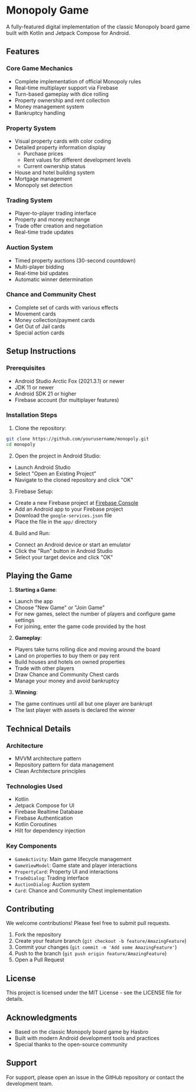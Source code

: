 # Monopoly Game

A fully-featured digital implementation of the classic Monopoly board game built with Kotlin and Jetpack Compose for Android.

## Features

### Core Game Mechanics
- Complete implementation of official Monopoly rules
- Real-time multiplayer support via Firebase
- Turn-based gameplay with dice rolling
- Property ownership and rent collection
- Money management system
- Bankruptcy handling

### Property System
- Visual property cards with color coding
- Detailed property information display
  - Purchase prices
  - Rent values for different development levels
  - Current ownership status
- House and hotel building system
- Mortgage management
- Monopoly set detection

### Trading System
- Player-to-player trading interface
- Property and money exchange
- Trade offer creation and negotiation
- Real-time trade updates

### Auction System
- Timed property auctions (30-second countdown)
- Multi-player bidding
- Real-time bid updates
- Automatic winner determination

### Chance and Community Chest
- Complete set of cards with various effects
- Movement cards
- Money collection/payment cards
- Get Out of Jail cards
- Special action cards

## Setup Instructions

### Prerequisites
- Android Studio Arctic Fox (2021.3.1) or newer
- JDK 11 or newer
- Android SDK 21 or higher
- Firebase account (for multiplayer features)

### Installation Steps

1. Clone the repository:
```bash
git clone https://github.com/yourusername/monopoly.git
cd monopoly
```

2. Open the project in Android Studio:
- Launch Android Studio
- Select "Open an Existing Project"
- Navigate to the cloned repository and click "OK"

3. Firebase Setup:
- Create a new Firebase project at [Firebase Console](https://console.firebase.google.com)
- Add an Android app to your Firebase project
- Download the `google-services.json` file
- Place the file in the `app/` directory

4. Build and Run:
- Connect an Android device or start an emulator
- Click the "Run" button in Android Studio
- Select your target device and click "OK"

## Playing the Game

1. **Starting a Game**:
- Launch the app
- Choose "New Game" or "Join Game"
- For new games, select the number of players and configure game settings
- For joining, enter the game code provided by the host

2. **Gameplay**:
- Players take turns rolling dice and moving around the board
- Land on properties to buy them or pay rent
- Build houses and hotels on owned properties
- Trade with other players
- Draw Chance and Community Chest cards
- Manage your money and avoid bankruptcy

3. **Winning**:
- The game continues until all but one player are bankrupt
- The last player with assets is declared the winner

## Technical Details

### Architecture
- MVVM architecture pattern
- Repository pattern for data management
- Clean Architecture principles

### Technologies Used
- Kotlin
- Jetpack Compose for UI
- Firebase Realtime Database
- Firebase Authentication
- Kotlin Coroutines
- Hilt for dependency injection

### Key Components
- `GameActivity`: Main game lifecycle management
- `GameViewModel`: Game state and player interactions
- `PropertyCard`: Property UI and interactions
- `TradeDialog`: Trading interface
- `AuctionDialog`: Auction system
- `Card`: Chance and Community Chest implementation

## Contributing

We welcome contributions! Please feel free to submit pull requests.

1. Fork the repository
2. Create your feature branch (`git checkout -b feature/AmazingFeature`)
3. Commit your changes (`git commit -m 'Add some AmazingFeature'`)
4. Push to the branch (`git push origin feature/AmazingFeature`)
5. Open a Pull Request

## License

This project is licensed under the MIT License - see the LICENSE file for details.

## Acknowledgments

- Based on the classic Monopoly board game by Hasbro
- Built with modern Android development tools and practices
- Special thanks to the open-source community

## Support

For support, please open an issue in the GitHub repository or contact the development team. 